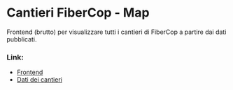 # Cantieri FiberCop - Map
Frontend (brutto) per visualizzare tutti i cantieri di FiberCop a partire dai dati pubblicati.

### Link:
* [Frontend](https://v-graglia.github.io/cantieri-fibercop/)
* [Dati dei cantieri](https://github.com/v-graglia/cantieri-fibercop-data)